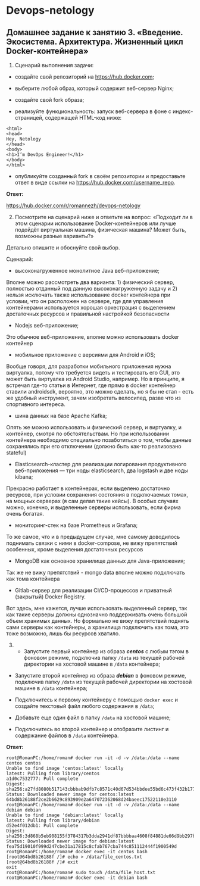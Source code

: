 # Devops-netology

## Домашнее задание к занятию 3. «Введение. Экосистема. Архитектура. Жизненный цикл Docker-контейнера»

1. Сценарий выполнения задачи:

 * создайте свой репозиторий на https://hub.docker.com;
 
 * выберите любой образ, который содержит веб-сервер Nginx;
 
 * создайте свой fork образа;
 
 * реализуйте функциональность: запуск веб-сервера в фоне с индекс-страницей, содержащей HTML-код ниже:
 
 ```
<html>
<head>
Hey, Netology
</head>
<body>
<h1>I’m DevOps Engineer!</h1>
</body>
</html>
```

 * опубликуйте созданный fork в своём репозитории и предоставьте ответ в виде ссылки на https://hub.docker.com/username_repo.

**Ответ:**

https://hub.docker.com/r/romannezh/devops-netology

2. Посмотрите на сценарий ниже и ответьте на вопрос: «Подходит ли в этом сценарии использование Docker-контейнеров или лучше подойдёт виртуальная машина, физическая машина? Может быть, возможны разные варианты?»

Детально опишите и обоснуйте свой выбор.

Сценарий:

 * высоконагруженное монолитное Java веб-приложение;
 
 Вполне можно рассмотреть два варианта: 1) физический сервер, полностью отданный под данную высоконагруженную задачу и 2) нельзя исключать также использование docker контейнера при условии, что он расположен на сервере, где для управления контейнерами используется хорошая оркестрация с выделением достаточных ресурсов и правильной настройкой безопасности

 * Nodejs веб-приложение;

Это обычное веб-приложение, вполне можно использовать docker контейнер

 * мобильное приложение c версиями для Android и iOS;

Вообще говоря, для разработки мобильного приложения нужна виртуалка, потому что требуется видеть и тестировать его GUI, это может быть виртуалка из Android Studio, например. Но в принципе, я встречал где-то статьи в Интернет, где прямо в docker контейнер ставили androidsdk, вероятно, это можно сделать, но я бы не стал - есть же удобный инструмент, зачем изобретать велосипед, разве что из спортивного интереса.

 * шина данных на базе Apache Kafka;

Опять же можно использовать и физический сервер, и виртуалку, и контейнер, смотря по обстоятельствам. Но при использовании контейнера необходимо специально позаботиться о том, чтобы данные сохранялись при его отключении (должно быть как-то реализовано stateful)

 * Elasticsearch-кластер для реализации логирования продуктивного веб-приложения — три ноды elasticsearch, два logstash и две ноды kibana;
 
 Прекрасно работает в контейнерах, если выделено достаточно ресурсов, при условии сохранения состояния в подключаемых томах, на мощных серверах (я сам делал такие кейсы). В особых случаях можно, конечно, и выделенные серверы использовать, если фирма очень богатая.

 * мониторинг-стек на базе Prometheus и Grafana;
 
 То же самое, что и в предыдущем случае, мне самому доводилось поднимать связки с ними в docker-compose, не вижу препятствий особенных, кроме выделения достаточных ресурсов

 * MongoDB как основное хранилище данных для Java-приложения;

Так же не вижу препятствий - mongo data вполне можно подключать как тома контейнера

 * Gitlab-сервер для реализации CI/CD-процессов и приватный (закрытый) Docker Registry.
 
 Вот здесь, мне кажется, лучше использовать выделенный сервер, так как такие серверы должны однозначно поддерживать очень большой объем хранимых данных. Но формально не вижу препятствий поднять сами серверы как контейнеры, а хранилища подключить как тома, это тоже возможно, лишь бы ресурсов хватило.
 
 3. * Запустите первый контейнер из образа ***centos*** c любым тэгом в фоновом режиме, подключив папку ```/data``` из текущей рабочей директории на хостовой машине в ```/data``` контейнера;

* Запустите второй контейнер из образа ***debian*** в фоновом режиме, подключив папку ```/data``` из текущей рабочей директории на хостовой машине в ```/data``` контейнера;

* Подключитесь к первому контейнеру с помощью ```docker exec``` и создайте текстовый файл любого содержания в ```/data```;

* Добавьте еще один файл в папку ```/data``` на хостовой машине;

* Подключитесь во второй контейнер и отобразите листинг и содержание файлов в ```/data``` контейнера.
 
 **Ответ:**

``` 
root@RomanPC:/home/roman# docker run -it -d -v /data:/data --name centos centos
Unable to find image 'centos:latest' locally
latest: Pulling from library/centos
a1d0c7532777: Pull complete 
Digest: sha256:a27fd8080b517143cbbbab9dfb7c8571c40d67d534bbdee55bd6c473f432b177
Status: Downloaded newer image for centos:latest
64bd8b26188f2ce2b6629c893909e2a647072362068d24baeec17522110e3110
root@RomanPC:/home/roman# docker run -it -d -v /data:/data --name debian debian
Unable to find image 'debian:latest' locally
latest: Pulling from library/debian
d52e4f012db1: Pull complete 
Digest: sha256:3d868b5eb908155f3784317b3dda2941df87bbbbaa4608f84881de66d9bb297b
Status: Downloaded newer image for debian:latest
fea75d19010f999d247cbe31a17815c8cfab767cba744c851112444f1900549d
root@RomanPC:/home/roman# docker exec -it centos bash
[root@64bd8b26188f /]# echo > /data/file_centos.txt
[root@64bd8b26188f /]# exit
exit
root@RomanPC:/home/roman# sudo touch /data/file_host.txt
root@RomanPC:/home/roman# docker exec -it debian bash
```


